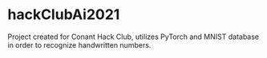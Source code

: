 # hackClubAi2021
Project created for Conant Hack Club, utilizes PyTorch and MNIST database in order to recognize handwritten numbers.
